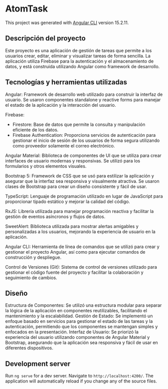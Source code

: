 # AtomTask

This project was generated with [Angular CLI](https://github.com/angular/angular-cli) version 15.2.11.


## Descripción del proyecto

Este proyecto es una aplicación de gestión de tareas que permite a los usuarios crear, editar, eliminar y visualizar tareas de forma sencilla. La aplicación utiliza Firebase para la autenticación y el almacenamiento de datos, y está construida utilizando Angular como framework de desarrollo.

## Tecnologías y herramientas utilizadas

Angular:
Framework de desarrollo web utilizado para construir la interfaz de usuario. Se usaron componentes standalone y reactive forms para manejar el estado de la aplicación y la interacción del usuario.

Firebase:
- Firestore: Base de datos que permite la consulta y manipulación eficiente de los datos.
- Firebase Authentication: Proporciona servicios de autenticación para gestionar el inicio de sesión de los usuarios de forma segura utilizando como proveedor solamente el correo electrónico.

Angular Material:
Biblioteca de componentes de UI que se utiliza para crear interfaces de usuario modernas y responsivas. Se utilizó para los formularios y otros elementos visuales.

Bootstrap 5:
Framework de CSS que se usó para estilizar la aplicación y asegurar que la interfaz sea responsiva y visualmente atractiva. Se usaron clases de Bootstrap para crear un diseño consistente y fácil de usar.

TypeScript:
Lenguaje de programación utilizado en lugar de JavaScript para proporcionar tipado estático y mejorar la calidad del código.

RxJS:
Librería utilizada para manejar programación reactiva y facilitar la gestión de eventos asíncronos y flujos de datos.

SweetAlert:
Biblioteca utilizada para mostrar alertas amigables y personalizadas a los usuarios, mejorando la experiencia de usuario en la aplicación.

Angular CLI:
Herramienta de línea de comandos que se utilizó para crear y gestionar el proyecto Angular, así como para ejecutar comandos de construcción y despliegue.

Control de Versiones (Git):
Sistema de control de versiones utilizado para gestionar el código fuente del proyecto y facilitar la colaboración y seguimiento de cambios.

## Diseño

Estructura de Componentes: Se utilizó una estructura modular para separar la lógica de la aplicación en componentes reutilizables, facilitando el mantenimiento y la escalabilidad.
Gestión de Estado: Se implementó un enfoque basado en servicios para gestionar el estado de las tareas y la autenticación, permitiendo que los componentes se mantengan simples y enfocados en la presentación.
Interfaz de Usuario: Se priorizó la experiencia del usuario utilizando componentes de Angular Material y Bootstrap, asegurando que la aplicación sea responsiva y fácil de usar en diferentes dispositivos.

## Development server

Run `ng serve` for a dev server. Navigate to `http://localhost:4200/`. The application will automatically reload if you change any of the source files.